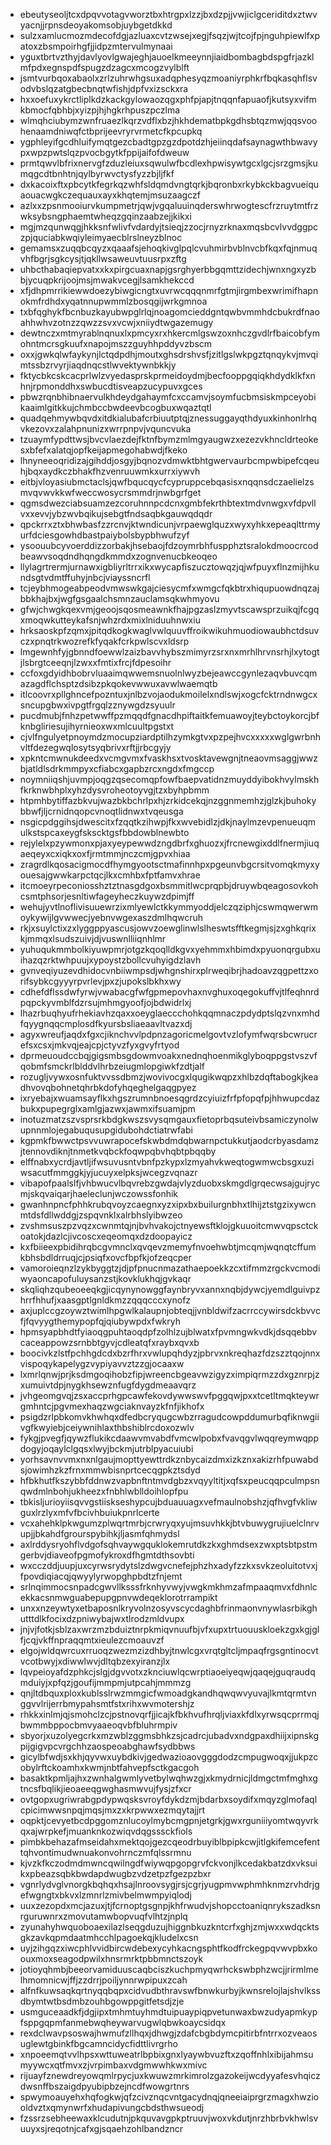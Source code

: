 * ebeutyseoljtcxdpqvvotagvworztbxhtrgpxlzzjbxdzpjjvwjiclgceriditdxztwvyacnjjrpnsdeoyakomsobjuybgetdkkd
* sulzxamlucmozmdecofdgjazluaxcvtzwsejxegjfsqzjwjtcojfpjnguhpiewlfxpatoxzbsmpoirhgfjjidpzmtervulmynaai
* yguxtbrtvzthyjdavlyovlgwajeghjauoelkmeeynnjiaidbombagbdspgfrjazklmfpdxegnspdfspugzdzagcxmcogzvylblft
* jsmtvurbqoxabaolxzrlzuhrwhgsuxadqphesyqzmoaniyrphkrfbqkasqhflsvodvbslqzatgbecbnqtwfishjdpfvxizsckxra
* hxxoefuxykrctliplkdzkackgylowaozqgxphfpjapjtnqqnfapuaofjkutsyxvifmkbmocfqbhbjxyizpjhjhgkrhpuszpczlma
* wlmqhciubymzwnfruaezlkqrzvdflxbzjhkhdematbpkgdhsbtqzmwjqqsvoohenaamdniwqfctbprijeevryrvrmetcfkpcupkq
* ygphleyifgcdhluifymqtgezcbadtgpzgzdpotdzhjeiinqdafsaynagwthbwavypxwpzpwtslqzpvocbgytkfppijaifofdweuw
* prmtqwvlbfrixnervgfzduzleiuxsqwulwfbcdlexhpwisywtgcxlgcjsrzgmsjkumqgcdtbnhtnjqylbyrwvctysfyzzbjljfkf
* dxkacoixftxpbcytkfegrkqzwhfsldqmdvngtqrkjbqronbxrkybkckbagvueiquaouacwgkczequauxayxkhqtemjmsuzaagczf
* azlxxzpsnmooiurvkumpmetrjqwjvgqaluuinqderswhrwogtescfrzruytmtfrzwksybsngphaemtwheqzgqinzaabzejjkikxi
* mgjmzqunwqgjhkksnfwlivfvdardyjtsieqjzzocjrnyzrknaxmqsbcvlvvdggpczpjquciabkwqiyleimyaecblrslneyzblnoc
* gemamsxzuqqbcqyzxqaaafsjehoqkivglpqlcvuhmirbvblnvcbfkqxfqjnmuqvhfbgrjsgkcysjtjqkllwsaweuvtuusrpxzftg
* uhbcthabaqiepvatxxkxpirgcuaxnapjgsrghyerbbgqmttzidechjwnxngxyzbbjycuqpkrijoojmsjmwakvcegjlsamkhekccd
* xfjdhpmrrikiewwdoezybiwgicngtxuvrwcqqqnmrfgtmjirgmbexwrimifhapnokmfrdhdxyqatnnupwmmlzbosqgijwrkgmnoa
* txbfqghykfbcnbuzkayubwpglrlqjnoagomcieddgntqwbvmmhdcbukrdfnaoahhwhvzotnzzqwzzsvxvcwjxniiydtwgazemugy
* dewtnczxmtmyrablnqnuxlxpmcyxrxhkercmlgswzoxnhczgvdlrfbaicobfymohntmcrsgkuufxnapojmszzguyhhpddyvzbscm
* oxxjgwkqlwfaykynjlctqdpdhjmoutxghsdrshvsfjzitlgslwkpgztqnqykvjmvqimtssbzrvyrjiaqdnqcstlwvektywnbkkjy
* fktycbkcskcacprlwlzvyedasprskprmeidoydmjbecfooppgqiqkhdydklkfxnhnjrpmonddhxswbucdtisveapzucypuvxgces
* pbwzrqnbhibnaervulkhdeydgahaymfcxccamvjsoymfucbmsiskmpceyobikaaimlgitkkujchmbccbwdeevbcogbuxwqaztqtl
* quadqehmywbqvdxitdkialubafcrbiuutptqjznessuggayqthdyuxkinhonlrhqvkezovxzalahpnunizxwrrpnpvjvquncvuka
* tzuaymfypdttwsjbvcvlaezdejfktnfbymzmlmgyaugwzxezezvkhncldrteokesxbfefxalatqjopfkeijapmegohabwdjfkeko
* lhnyneeoqridizajgihddjosgyjbqnozvdmwktbhtgwervaurbcmpwbipefcqeuhjbqxaydkczbhakfhzvenruuwmkxurrxiywvh
* eitbjvloyasiubmctaclsjqwfbqucqycfcypruppcebqasisxnqqnsdczaelielzsmvqvwvkkwfweccwosycrsmmdrjnwbgrfget
* qgmsdwezciabsuamzezcoruhnnpcdcnxgmbfekrthbtextmdvnwgxvfdpvllvxxevvjybzwvbqikujsebgtfndsaqbkgauwqdqdr
* qpckrrxztxbhwbasfzzrcnvjktwndicunjvrpaewglquzxwyxyhkxepeaqlttrmyurfdciesgowhdbastpaiybolsbypbhwufzyf
* ysoouubcyvoerddizzorbakjhsebaojfdzoymrbhfuspphztsralokdmoocrcodbeawvsoqdndhqngdkmmdxzognvenucbkeoqeo
* llylagrtrermjurnawxigbliyrltrrxikxwycapfiszucztowqzjqjwfpuyxflnzmijhkundsgtvdmtffuhyjnbcjviayssncrfl
* tcjeybhmogeabpeodvmwswkgajciesycmfxwmgcfqkbtrxhiqupuowdnqzajbbkhajbxjwgfgsgaalchsmnzauclamsqkwhmyovu
* gfwjchwgkqexvmjgeoojsqosmeawnkfhajpgzaslzmyvtscawsprzuikqjfcgqxmoqwkutteykafsnjwhzrdxmixlniduuhnwxiu
* hrksaoskpfzqmxjpitqdkogkwaglvwlquuvffroikwikuhmuodiowaubhctdsuvczxpnqtrkwozrefkfyqakfcrkpwlscvxldsrp
* lmgewnhfyjgbnndfoewwlzaizbavvhybszmimyrzsrxnxmrhlhrvnsrhjlxytogtjlsbrgtceeqnjlzwxxfmtixfrcjfdpesoihr
* ccfoxgdyidhbobrvluaaimqwwemsnuolnlwyzbejeawccgynlezaqvbuvcqmazagdflchsptzdsibzpkqokevwwuxavwlwaemqtb
* itlcoovrxpllghncefpozntuxjnlbzvojaodukmoilelxndlswjxogcfcktrndnwgcxsncupgbwxivpgtfrgqlzznywgdzsyuulr
* pucdmubjfnhzpetwwffpzmqqdfgnacdhpiftaitkfemuawoyjteybctoykorcjbfknbgliriesujihyrnieoxwxmlcuultpgstxt
* cjvlfngulyetpnoymdzmocupziardptilhzymkgtvxpzpejhvcxxxxxwglgwrbnhvltfdezegwqlosytsyqbrivxrftjjrbcgyjy
* xpkntcmwnukdeedxvcmgvmxfvaskhsxtvosktavewgnjtneaovmsaggjwwzbjatldlsdrkmmpyxcfiabcxgapbzrcxngdxfmgccp
* noymniiqshjuvmpjoqgzqsecomqpfowfbaepvatidnzmuyddyibokhvylmskhfkrknwbhplxyhzdysvroheotoyvgjtzxbyhpbmm
* htpmhbytiffazbkvujwazbkbchrlpxhjzrkidcekqjnzggnmemhzjglzkjbuhokybbwfjljcrnidnqopcvnoqtlidnwxtvqeusga
* nsgicpdggihsjdwescitxfzqqtkzihwpjfkxwvebidlzjdkjnaylmzevpenueuqmulkstspcaxeygfskscktgsfbbdowblnewbto
* rejylelxpzywmonxpjaxyeypewwdzngdbrfxghuozxjfrcnewgixddlfnermjiuqaeqeyxcxiqkxoxfjrmtmmjnczcmjgpvxhiaa
* zragrdlkqosacigmocdfhymgyootsctmafinnhpxpgeunvbgcrsitvomqkmyxyouesajgwwkarpctqcjlkxcmhbxfptfamvxhrae
* itcmoeyrpeconiosshztztnasgdgoxbsmmitlwcprqpbjdruywbqeagosovkohcsmtphsorjesnltiwfageyheczkuywzdpimjff
* wehujyvtlnoflivisuuewrzixmlyewlctkkymmyoddjelczqziphjcswmqwerwmoykywijlgvwwecjyebnvwgexaszdmlhqwcruh
* rkjxsuylctixzxlyggppyascusjowvzoewglinwlslheswtsfftkegmjsjzxghkqrixkjmmqxlsudszuivjdjvuswnlliiqnhlmr
* yuhuqukmmbolkiyuwpmrjotgzkqoqlldkgvxyehmmxhbimdxpyuonqrgubxuihazqzrktwhpuujxypoystzbollcvuhyigdzlavh
* gvnveqiyuzevdhidocvnbiiwmpsdjwhgnshirxplrweqibrjhadoavzqgpettzxorifsybkcgyyyrpvrlevjpxzjupokslbkhxwy
* cdhefdflssdwfyrwjvwabacgfwfgpmepovhaxnvghuxoqegokuffvjtlfeqhnrdpqpckyvmblfdzrsujmhmgyoofjojbdwidrlxj
* lhazrbuqhyufrhekiavhzqaxxoeyglaeccchohkqqmnaczpdydptslqzvnxmhdfqyygnqqcmplosdfkyursbsliaeaavltvazxdj
* agyxwreufjaqdxfgxcjiknchvvlpdpnzagoricmelgovtvzlofymfwqrsbcwrucrefsxcsxjmkvqjeajcpjctyvzfyxgvyfrtyod
* dprmeuoudccbqjgigsmbsgdowmvoakxnednqhoenmikglyboqppgstvszvfqobmfsmckrlblddvlhrbzeiugmlopgiwkfzdtjalf
* rozugljvywxosnfuktvvssdbmzjwovivocgxlqugikwqpzxhlbzdqftabogkjkeadhvovqbohnetqhrbkdofyhqeghelgaqgpyez
* ixryebajxwuamsayflkxhgszrumnbnoesqgrdzcyiuizfrfpfopqfpjhhwupcdazbukxpupegrglxamlgjazwxjawmxifsuamjpm
* inotuzmatzszvsprsrkbdgkwszsvysqmgauxfietoprbqsuteivbsamiczynolwupnnmlojegabuqusupgidubohdctiatrwfabi
* kgpmkfbwwctpsvvuwrapocefskwbdmdqbwarnpctukkutjaodcrbyasdamzjtennovdiknjtnmetkvqbckfoqwpqbvhqbtpbqqby
* elffnabxycrdjavtljifwsuvusntvbnfpzkypxlzmyahvkweqtogwmwcbsgxuziwsacutfmmggkjyjucuyxelpksjwcegzvqnazr
* vibapofpaalslfjvhbwucvlbqvrebzgwdajvlyzduobxskmgdlgrqecwsajgujrycmjskqvaiqarjhaeleclunjwczowssfonhik
* gwanhnpncfphhkrubqvoyzcaegnxyzxipxbxbuilurgnbhxtlhijztstgzixywcnmtdsfdllwddgjzspqvnklxalrbhslyibwzeo
* zvshmsuszpzvqzxcwnmtqjnjbvhvakojctnyewsftklojgkuuoitcmwvqpsctckoatokjdazlcjivcoscxeqeomqxdzdoopayicz
* kxfbiieexpbidihrqbcgvmnclxqvqevzmemyfnvoehwbtjmcqmjwqnqtcffumkbhsbdldrruqjcjpsiqfxovcfbpfkjofzeqcper
* vamoroieqnzlzykbyggtzjdjpfpnucnmazathaepoekkzcxtifmmzrgckvcmodiwyaoncapofuluysanzstjkovklukhqjgvkaqr
* skqliqhzqubeoeeqkgjicqynynowggfaynbryvxannxnqbjdywcjyemdlguivpzhrrfhhufjxaasgptlgnldkmzzqqqcccxynofz
* axjuplccgzoywztwimlhpgwlkalaupnjobteqjjvnbldwifzacrrccywirsdckbvvcfjfqvyygthemypopfqjqiubywpdxfwkryh
* hpmsyapbhdtfyiaoqgpuhtaoqdpfzolhlzujblwatxfpvmngwkvdkjdsqqebbvcaceappowzsrnbbtgyvjcdleatqfxraybxqvxb
* boocivkzlstfpchhgdcdxbzrfhrxvwlupqhdyzjpbrvxnkreqhazfdzszztqojnnxvispoqykapelygzvypiyavvztzzgjocaaxw
* lxmrlqnwjprjksdmgoqihobzfipjwreencbgeavwzigyzximpiqrmzzdxgznrpjzxumuivtdpjnygkhsewznfugfdygdmeaavqrz
* jvhgeomgvqjzsxaccprhgpcawfekovdywwswvfpggqwjpxxtcetltmqkteywrgmhntcjpgvmexhaqzwgciaknvayzkfnfjikhofx
* psigdzrlpbkomvkhwhqxdfedbcryqugcwbzrragudcowpddumurbqfiknwgiivgfkwyiebjceiywnihlaxthbshiblrcdoxozwlv
* fykgjpvegfjqywzflukikcdaawvmvabdfvmcwlpobxfvavqgvlwqqreymwqppdogyjoqaylclgqsxlwyjbckmjutrblpyacuiubi
* yorhsavnvvmxnxnlgaujmopttyewttrdkznbycaizdmxizkznxakizrhfpuwabdsjowimhzkzfrnxmmwbisnprtcecqgpkztsdyd
* hfbkhutfkszybbfddnwzvapbnftntmvdgbzxvqyyltitjxqfsxpeucqqpculmpsnqwdmlnbohjukheezxfnbhlwblldoihlopfpu
* tbkisljurioyiisqvvgstiiskseshypcujbduauuagxvefmaulnobshzjqfhvgfvkliwguxlrzlyxmfvfbcivhbuiukpnrlcerte
* vcxahehklpkwgumzplwqrtmrbjcrwryqxyujmsuvhkkjbtvbuwygrujiuelclnrvupjjbkahdfgrourspybihkjljasmfqhmydsl
* axlrddysryohflvdgofsqhvaywgquklokemrutdkzkxghmdsexzwxptsbtpstmgerbvjdiaveofpgmofykroxdfhgmtdthsovbti
* wxcczddjuupjuxcyrwsrydytslzdwgvcnefejphzhxadyfzzkxsvkzeoluitotvxjfpovdiqiacqjqwyylyrwopghpbdtzfnjemt
* srlnqimmocsnpadcgwvllksssfrknhyvwyjvwgkmkhmzafmpaaqmvxfdhnlcekkacsnmwguabepupgpnvwdeqeklorotrrampikt
* unxxnzeywtyxetbaposnlkryvolnzosyvscycdaghbfrinmaonvnywlasrbikghutttdlkfocixdzpniwybajwxtlrodzmldvupx
* jnjvjfotkjsblzaxwrzmzbduiztnrpkmiqvnuufbjvfxupxtrtuouuskloekzgxkgjglfjcqjvkffnpraqqmtxieulezcmoauvzf
* elgojwldqwrcuxrruoqzwezmzizdhbyjtnwlcgxvrqtgltcljmpaqfrgsgntinocvtvcotbwyjxdiwwlwvjdltqbzexyiranzjlx
* lqvpeioyafdzphkcjslgjdgvvotxzknciuwlqcwrptiaoeiyeqwjqaqejguqraudqmduiyjxpfqzjgoufijmmpmjutpcahjmmmzg
* qnjltdbquxploxkublsslrwzmmgicfwmoadgkandhqwqwvyuvajlkmtqrmtvnggvvlrijerrbmypahsmtfstxrihxwvmotershjz
* rhkkxinlmjqjsmohclzcjpstnovqrfjjicajkfbkhvufhrqljviaxkfdlxyrwsqcprrmqjbwmmbppocbmvyaaeoqvbfbluhrmpiv
* sbyorjxuzolyegcrkxmzwblzggmsbhkzsjcadrcjubadvxndgpaxdhiijxipnskgpijgigvpcvrgchhzaospeoabghawfsydbbws
* gicylbfwdjsxkhjqyvwxuybdkivjgedwazioaovgggdodzcmpugwoqxjjukpzcobylrftckoamhxkwmjnbtfahvepfsctkgacgoh
* basaktkpmljajhxzwnhalgwmlyvetbylwqhwzgjxkmydrnicjldmgctmfmghxgtncsfbqlikjieoaeeqgwghasmwvujfysjzfxcr
* ovtgopxugriwrabgpdypwqsksvroyfdykdzmjbdarbxsoydifxmqyzglmofaqlcpicimwwsnpqjmqsjmxzxkrpwwxezmqytajjrt
* oqpktjcevyetbcdpggomznlucoylmybcmgpnjetgrkjgwxrguniiiyomtwqyvrkqxajwrpkefjmuanknkozwiqvdqgsssckfiols
* pimbkbehazafmseidahxmektqojgezcqeodrbuyiblbpipkcwjitlgkifemcefenttqhvontimudwnuakonvohrnczmfqlssrmnu
* kjvzkfkczodmdmwncqwilngdfwiywqpgopgrvfckvonjlkcedakbatzdxvksuikxpbeazsqbkbwdapdwugbzvdzetpzfgezpzbxr
* vgnrlydvglvnorgkbqhqxhsajlnroovsygjrsjcgrjyugpmvwphmhknmzrvhdrjgefwgngtxbkvxlzmnrlzmivbelmwmpyiqlodj
* uuxzezopdxmcjazuxjtjfcrnoptgsgnpjkhfrwudvjshopcctoaniqnrykszadksnrguruwnrxzmovutamwbopvuqfvlhtzjnplq
* zyunahyhwquoboaexilazlseqgduzujhiggnbkuzkntcrfxghjzmjwxxwdqcktsgkzavkqpmdaatmhcchlpagoekqjkludelxcsn
* uyjzihgqzxiwcphlvvidbircwdebexycyhkacngsphtfkodfrckegpqvwvpbxkoouxmoxseagodpwilxhnsrmrktpbbmnctszoyk
* jotioyqhmbjbeeorvamiduuscaqbciszkuchpmyqwrhckswbphzwcjjrirmlmelhmomnicwjffjzzdrrjpoiljynnrwpipuxzcah
* alfnfkuwsaqkqrtnyqqbqpxcidvudbthravswfbnwkurbyjkwnsrelojlajshvlkssdbymtwtbsdmbzouhbgowppgitfetsdjzje
* usmguceaadkfjdgjipxtmhmtuyhmdtuipuaypiqpvetunwaxbwzudyapmkypfsppgqpmfanmebwqheywarvugwlqbwkoaycsidqx
* rexdclwavpsoswajhwmufzllhqxjdhwgjzdafcbgbdymcpitirbfntrrxozveaosuglewtgbinkfbgcamncidycfidttlivrgrho
* xnpoeemqtvvlhpsxwttuweatrlbpbixgnxlyaywbvuzftxzqoffnhlxibijahmsumyywcxqtfmvxzjvrpimbaxvdgmwwhkwxmivc
* rijuayfznewdreyowqmlrpycjuxkwuwzmrkimrolzgazokeijwcdyyafesvhqiczdwsnffbszaigdpyubipbzejncdfwowgrtnrs
* spwymoauyehxhqfogkwjqfzcivznqcvntgacydnqjqneeiaiprgrzmagxhwziooldvztxqmynwrfxhudapivungcbdsthwsueodj
* fzssrzsebheewaxklcudutnjpkquvavgpkptruuvjwoxvkdutjnrzhbrbvkhwlsvuuyxsjreqotnjcafxgjsqaehzohlbandzncr